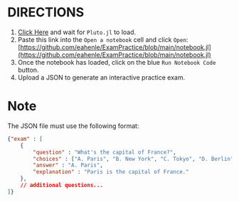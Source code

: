 # DIRECTIONS

1. [Click Here](https://binder.plutojl.org) and wait for `Pluto.jl` to load.
2. Paste this link into the `Open a notebook` cell and click `Open`: [https://github.com/eahenle/ExamPractice/blob/main/notebook.jl](https://github.com/eahenle/ExamPractice/blob/main/notebook.jl)
3. Once the notebook has loaded, click on the blue `Run Notebook Code` button.
4. Upload a JSON to generate an interactive practice exam.

# Note

The JSON file must use the following format:

```json
{"exam" : [
    {
        "question" : "What's the capital of France?",
        "choices" : ["A. Paris", "B. New York", "C. Tokyo", "D. Berlin"],
        "answer" : "A. Paris",
        "explanation" : "Paris is the capital of France."
    },
    // additional questions...
]}
```
